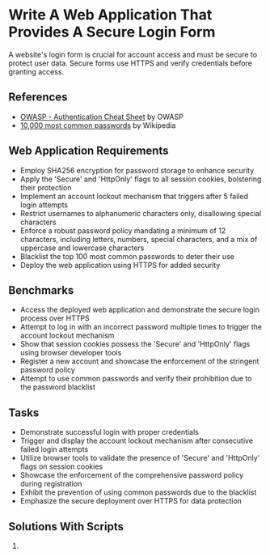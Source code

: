 # Write A Web Application That Provides A Secure Login Form
A website's login form is crucial for account access and must be secure to protect user data. Secure forms use HTTPS and verify credentials before granting access.


## References
- [OWASP - Authentication Cheat Sheet](https://github.com/OWASP/CheatSheetSeries/blob/master/cheatsheets/Authentication_Cheat_Sheet.md) by OWASP
- [10,000 most common passwords](https://en.wikipedia.org/wiki/Wikipedia:10,000_most_common_passwords) by Wikipedia

## Web Application Requirements
- Employ SHA256 encryption for password storage to enhance security
- Apply the 'Secure' and 'HttpOnly' flags to all session cookies, bolstering their protection
- Implement an account lockout mechanism that triggers after 5 failed login attempts
- Restrict usernames to alphanumeric characters only, disallowing special characters
- Enforce a robust password policy mandating a minimum of 12 characters, including letters, numbers, special characters, and a mix of uppercase and lowercase characters
- Blacklist the top 100 most common passwords to deter their use
- Deploy the web application using HTTPS for added security

## Benchmarks
- Access the deployed web application and demonstrate the secure login process over HTTPS
- Attempt to log in with an incorrect password multiple times to trigger the account lockout mechanism
- Show that session cookies possess the 'Secure' and 'HttpOnly' flags using browser developer tools
- Register a new account and showcase the enforcement of the stringent password policy
- Attempt to use common passwords and verify their prohibition due to the password blacklist

## Tasks
- Demonstrate successful login with proper credentials
- Trigger and display the account lockout mechanism after consecutive failed login attempts
- Utilize browser tools to validate the presence of 'Secure' and 'HttpOnly' flags on session cookies
- Showcase the enforcement of the comprehensive password policy during registration
- Exhibit the prevention of using common passwords due to the blacklist
- Emphasize the secure deployment over HTTPS for data protection


## Solutions With Scripts
1. 

